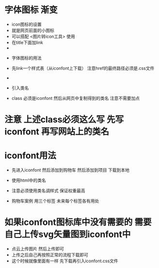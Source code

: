 # 字体图标 渐变 
- icon图标的设置
- 就是网页前面的小图标
- 可以搭配  <图片转icon工具> 使用
- 在title下面加link
- <link rel="icon" href="./icon图标设置/favicon.ico">

* 字体图标的用法
- 先link一个样式表（从iconfont上下载） 注意href的最终路径必须是.css文件
- <link rel="stylesheet" href="./iconfont3/iconfont.css">

- 引入类名 <i class="iconfont icon-icon-test1" ></i>
- class 必须是iconfont 然后从网页中复制得到的类名 注意不需要加点
# 注意 上述class必须这么写 先写iconfont 再写网站上的类名

# iconfont用法
- 先进入iconfont 然后添加到购物车 然后添加到项目 下载到本地 
- 使用html中的类名 
- 注意必须使用类名调样式 保证权重最高 

- 购物车案例 用三个标签 未来每个标签各有用处


# 如果iconfont图标库中没有需要的 需要自己上传svg矢量图到iconfont中
- 点云上传图片 然后上传即可
- 上传之后自己再按照正常的流程下载即可 
- 这个时候就像里面有一样 先下载再引入iconfont.css文件 

